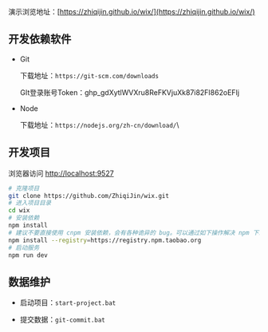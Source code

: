 演示浏览地址：[https://zhiqijin.github.io/wix/](https://zhiqijin.github.io/wix/)

## 开发依赖软件

- Git

  下载地址：`https://git-scm.com/downloads`

  GIt登录账号Token：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

- Node

  下载地址：`https://nodejs.org/zh-cn/download/`\

## 开发项目

浏览器访问 [http://localhost:9527](http://localhost:9527)

```bash
# 克隆项目
git clone https://github.com/ZhiqiJin/wix.git
# 进入项目目录
cd wix
# 安装依赖
npm install
# 建议不要直接使用 cnpm 安装依赖，会有各种诡异的 bug。可以通过如下操作解决 npm 下载速度慢的问题
npm install --registry=https://registry.npm.taobao.org
# 启动服务
npm run dev
```

## 数据维护

- 启动项目：`start-project.bat`

- 提交数据：`git-commit.bat`

  


